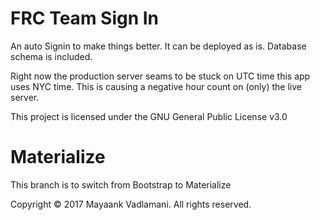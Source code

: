 FRC Team Sign In
=======

An auto Signin to make things better. It can be deployed as is.
Database schema is included.

Right now the production server seams to be stuck on UTC time this app uses NYC time. 
This is causing a negative hour count on (only) the live server.

This project is licensed under the GNU General Public License v3.0

# Materialize 
This branch is to switch from Bootstrap to Materialize

Copyright &copy; 2017 Mayaank Vadlamani. All rights reserved.
